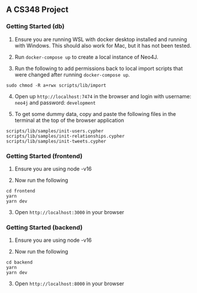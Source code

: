 ## A CS348 Project

### Getting Started (db)

1. Ensure you are running WSL with docker desktop installed and running with Windows. This should also work for Mac, but it has not been tested.

2. Run `docker-compose up` to create a local instance of Neo4J.

3. Run the following to add permissions back to local import scripts that were changed after running `docker-compose up`.

```{bash}
sudo chmod -R a+rwx scripts/lib/import
```

4. Open up `http://localhost:7474` in the browser and login with username: `neo4j` and password: `development`

5. To get some dummy data, copy and paste the following files in the terminal at the top of the browser application

```
scripts/lib/samples/init-users.cypher
scripts/lib/samples/init-relationships.cypher
scripts/lib/samples/init-tweets.cypher
```

### Getting Started (frontend)

1. Ensure you are using node -v16

2. Now run the following

```{bash}
cd frontend
yarn
yarn dev
```

3. Open `http://localhost:3000` in your browser

### Getting Started (backend)

1. Ensure you are using node -v16

2. Now run the following

```{bash}
cd backend
yarn
yarn dev
```

3. Open `http://localhost:8000` in your browser


